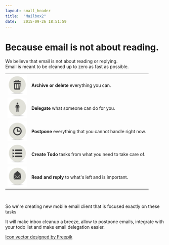 ```yaml
---
layout: small_header
title:  "Mailbox2"
date:   2015-09-26 18:51:59
---
```

<div class="page-content">
  <div id="about">
    <h1>Because email is not about reading.</h1>
    <p>We believe that email is not about reading or replying.
      <br> Email is meant to be cleaned up to zero as fast as possible.</p>
    <table>
      <tr>
        <td><img src="/img/delete.jpg" height="64px"></td>
        <td><b>Archive or delete</b> everything you can.</td>
      </tr>
      <tr>
        <td><img src="/img/delegate.jpg" height="64px"></td>
        <td><b>Delegate</b> what someone can do for you.</td>
      </tr>
      <tr>
        <td><img src="/img/postpone.jpg" height="64px"></td>
        <td><b>Postpone</b> everything that you cannot handle right now.</td>
      </tr>
      <tr>
        <td><img src="/img/todo.jpg" height="64px"></td>
        <td><b>Create Todo</b> tasks from what you need to take care of.</td>
      </tr>
      <tr>
        <td><img src="/img/read.jpg" height="64px"></td>
        <td><b>Read and reply</b> to what's left and is important.</td>
      </tr>
    </table>
  </div>
  <div>
    <br>
    <p>So we're creating new mobile email client that is focused exactly on these tasks</p>
      <p>It will make inbox cleanup a breeze, allow to postpone emails,
      integrate with your todo list and make email delegation easier.</p>
  </div>
  <div class="footer-small">
    <a href="http://www.freepik.com/free-photos-vectors/icon">Icon vector designed by Freepik</a>
  </div>
</div>
